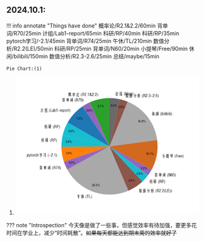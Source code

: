 ## 2024.10.1:
!!! info annotate "Things have done"
    概率论/R2.1&2.2/60min
    背单词/R70/25min
    计组/Lab1-report/65min
    科研/RP/40min
    科研/RP/35min
    pytorch学习/-2.1/45min
    背单词/R74/25min
    午休/TL/210min
    数值分析/R2.2(LE)/50min
    科研/RP/25min
    背单词/N60/20min
    小提琴/Free/90min
    休闲/bilibili/150min
    数值分析/R2.3-2.6/25min
    总结/maybe/15min

    Pie Chart:(1)
1.  ![Pie Chart](charts/pie-24.10.1.png)

??? note "Introspection"
    今天像是做了一些事，但感觉效率有待加强，要更多花时间在学业上，减少“时间耗散”。~~如果每天都能达到期末周的效率就好了~~